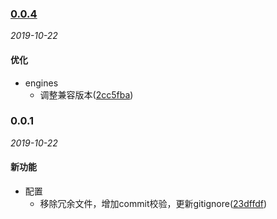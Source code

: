 ### [0.0.4](https://github.com/WenHaoHuang/code-counter/compare/v0.0.3...v0.0.4)

_2019-10-22_

#### 优化

- engines
  - 调整兼容版本([2cc5fba](https://github.com/WenHaoHuang/code-counter/commit/2cc5fba))

### 0.0.1

_2019-10-22_

#### 新功能

- 配置
  - 移除冗余文件，增加commit校验，更新gitignore([23dffdf](https://github.com/WenHaoHuang/code-counter/commit/23dffdf))

